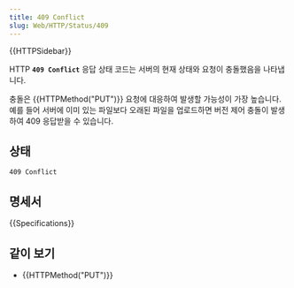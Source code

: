 ```yaml
---
title: 409 Conflict
slug: Web/HTTP/Status/409
---
```


{{HTTPSidebar}}

HTTP **`409 Conflict`** 응답 상태 코드는 서버의 현재 상태와 요청이 충돌했음을 나타냅니다.

충돌은 {{HTTPMethod("PUT")}} 요청에 대응하여 발생할 가능성이 가장 높습니다. 예를 들어 서버에 이미 있는 파일보다 오래된 파일을
업로드하면 버전 제어 충돌이 발생하여 409 응답받을 수 있습니다.

## 상태

```http
409 Conflict
```

## 명세서

{{Specifications}}

## 같이 보기

- {{HTTPMethod("PUT")}}
